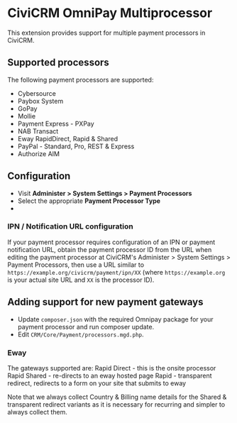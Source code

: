 # CiviCRM OmniPay Multiprocessor

This extension provides support for multiple payment processors in CiviCRM.

## Supported processors

The following payment processors are supported:

* Cybersource
* Paybox System
* GoPay
* Mollie
* Payment Express - PXPay
* NAB Transact
* Eway RapidDirect, Rapid & Shared
* PayPal - Standard, Pro, REST & Express
* Authorize AIM

## Configuration

* Visit **Administer > System Settings > Payment Processors**
* Select the appropriate **Payment Processor Type**
* 

### IPN / Notification URL configuration

If your payment processor requires configuration of an IPN or payment notification URL, 
obtain the payment processor ID from the URL when editing the payment processor at 
CiviCRM's Administer > System Settings > Payment Processors, then use a URL similar to 
`https://example.org/civicrm/payment/ipn/XX` (where `https://example.org` is your actual 
site URL and `XX` is the processor ID). 

## Adding support for new payment gateways

* Update `composer.json` with the required Omnipay package for your payment processor 
  and run composer update.
* Edit `CRM/Core/Payment/processors.mgd.php`.

### Eway

The gateways supported are:
Rapid Direct - this is the onsite processor
Rapid Shared - re-directs to an eway hosted page
Rapid - transparent redirect, redirects to a form on your site that submits to eway

Note that we always collect Country & Billing name details for
the Shared & transparent redirect variants as it is necessary
for recurring and simpler to always collect them.
